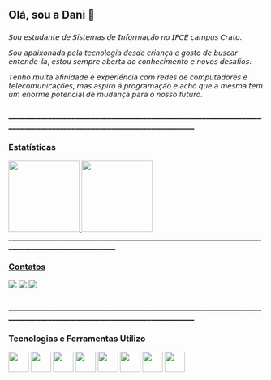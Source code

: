 ## Olá, sou a Dani 👋

### 

𝘚𝘰𝘶 𝘦𝘴𝘵𝘶𝘥𝘢𝘯𝘵𝘦 𝘥𝘦 𝘚𝘪𝘴𝘵𝘦𝘮𝘢𝘴 𝘥𝘦 𝘐𝘯𝘧𝘰𝘳𝘮𝘢𝘤̧𝘢̃𝘰 𝘯𝘰 𝘐𝘍𝘊𝘌 𝘤𝘢𝘮𝘱𝘶𝘴 𝘊𝘳𝘢𝘵𝘰. 

𝘚𝘰𝘶 𝘢𝘱𝘢𝘪𝘹𝘰𝘯𝘢𝘥𝘢 𝘱𝘦𝘭𝘢 𝘵𝘦𝘤𝘯𝘰𝘭𝘰𝘨𝘪𝘢 𝘥𝘦𝘴𝘥𝘦 𝘤𝘳𝘪𝘢𝘯𝘤̧𝘢 𝘦 𝘨𝘰𝘴𝘵𝘰 𝘥𝘦 𝘣𝘶𝘴𝘤𝘢𝘳 𝘦𝘯𝘵𝘦𝘯𝘥𝘦-𝘭𝘢, 𝘦𝘴𝘵𝘰𝘶 𝘴𝘦𝘮𝘱𝘳𝘦 𝘢𝘣𝘦𝘳𝘵𝘢 𝘢𝘰 𝘤𝘰𝘯𝘩𝘦𝘤𝘪𝘮𝘦𝘯𝘵𝘰 𝘦 𝘯𝘰𝘷𝘰𝘴 𝘥𝘦𝘴𝘢𝘧𝘪𝘰𝘴. 

𝘛𝘦𝘯𝘩𝘰 𝘮𝘶𝘪𝘵𝘢 𝘢𝘧𝘪𝘯𝘪𝘥𝘢𝘥𝘦 𝘦 𝘦𝘹𝘱𝘦𝘳𝘪𝘦̂𝘯𝘤𝘪𝘢 𝘤𝘰𝘮 𝘳𝘦𝘥𝘦𝘴 𝘥𝘦 𝘤𝘰𝘮𝘱𝘶𝘵𝘢𝘥𝘰𝘳𝘦𝘴 𝘦 𝘵𝘦𝘭𝘦𝘤𝘰𝘮𝘶𝘯𝘪𝘤𝘢𝘤̧𝘰̃𝘦𝘴, 𝘮𝘢𝘴 𝘢𝘴𝘱𝘪𝘳𝘰 𝘢̀ 𝘱𝘳𝘰𝘨𝘳𝘢𝘮𝘢𝘤̧𝘢̃𝘰 𝘦 𝘢𝘤𝘩𝘰 𝘲𝘶𝘦 𝘢 𝘮𝘦𝘴𝘮𝘢 𝘵𝘦𝘮 𝘶𝘮 𝘦𝘯𝘰𝘳𝘮𝘦 𝘱𝘰𝘵𝘦𝘯𝘤𝘪𝘢𝘭 𝘥𝘦 𝘮𝘶𝘥𝘢𝘯𝘤̧𝘢 𝘱𝘢𝘳𝘢 𝘰 𝘯𝘰𝘴𝘴𝘰 𝘧𝘶𝘵𝘶𝘳𝘰.

### _______________________________________________________________________________________________________________
### Estatísticas 

 <div>
  <a href="https://github.com/dcarls">
  <img height="140em" src="https://github-readme-stats.vercel.app/api?username=dcarls&show_icons=true&theme=dracula&include_all_commits=true&count_private=true"/>
  <img height="140em" src="https://github-readme-stats.vercel.app/api/top-langs/?username=scarls&layout=compact&langs_count=16&theme=dracula"/>
</div>
<div sty
 
### _______________________________________________________________________________________________________________
          
###   Contatos
<div> 
  
  <a href="https://www.instagram.com/dc4rls" target="_blank"><img src="https://img.shields.io/badge/-Instagram-%23E4405F?style=for-the-badge&logo=instagram&logoColor=white" target="_blank"></a>
   <a href = "danyellekarlos1890@gmail.com"><img src="https://img.shields.io/badge/-Gmail-%23333?style=for-the-badge&logo=gmail&logoColor=white" target="_blank"></a>
  <a href="[https://www.linkedin.com/in/daniele-carlos-02a8ba272/)" target="_blank"><img src="https://img.shields.io/badge/-LinkedIn-%230077B5?style=for-the-badge&logo=linkedin&logoColor=white" target="_blank"></a> 
  
 ### _______________________________________________________________________________________________________________

### Tecnologias e Ferramentas Utilizo 

<p align="left">
    <img src="https://cdn.jsdelivr.net/gh/devicons/devicon/icons/python/python-original.svg" width="40" height="40"/>
  <img src="https://cdn.jsdelivr.net/gh/devicons/devicon/icons/java/java-original.svg" width="40" height="40"/>
  <img src="https://cdn.jsdelivr.net/gh/devicons/devicon@latest/icons/javascript/javascript-original.svg" width="40" height="40"/>
  <img src="https://cdn.jsdelivr.net/gh/devicons/devicon@latest/icons/react/react-original.svg" width="40" height="40"/>
  <img src="https://cdn.jsdelivr.net/gh/devicons/devicon@latest/icons/html5/html5-original.svg" width="40" height="40"/>
  <img src="https://cdn.jsdelivr.net/gh/devicons/devicon@latest/icons/css3/css3-original.svg" width="40" height="40"/>
  <img src="https://cdn.jsdelivr.net/gh/devicons/devicon@latest/icons/nodejs/nodejs-original.svg" width="40" height="40"/>
  <img src="https://cdn.jsdelivr.net/gh/devicons/devicon@latest/icons/mysql/mysql-original.svg" width="40" height="40"/>
 



 
